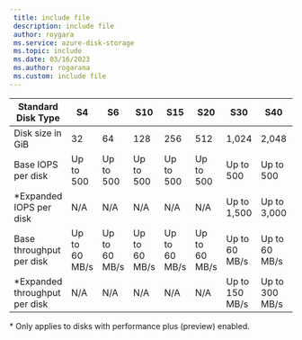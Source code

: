 ```yaml
---
 title: include file
 description: include file
 author: roygara
 ms.service: azure-disk-storage
 ms.topic: include
 ms.date: 03/16/2023
 ms.author: rogarana
 ms.custom: include file
---
```


| Standard Disk Type | S4 | S6 | S10 | S15 | S20 | S30 | S40 | S50 | S60 | S70 | S80 |
|--------------------|----|----|-----|-----|-----|-----|-----|-----|------|------|------|
| Disk size in GiB | 32 | 64 | 128 | 256 | 512 | 1,024 | 2,048 | 4,096 | 8,192 | 16,384 | 32,767 |
| Base IOPS per disk | Up to 500 | Up to 500 | Up to 500 | Up to 500 | Up to 500 | Up to 500 | Up to 500 | Up to 500 | Up to 1,300 | Up to 2,000 | Up to 2,000 |
| *Expanded IOPS per disk | N/A | N/A | N/A | N/A | N/A | Up to 1,500 | Up to 3,000 | Up to 3,000 | Up to 3,000 | Up to 3,000 | Up to 3,000 |
| Base throughput per disk | Up to 60 MB/s | Up to 60 MB/s | Up to 60 MB/s | Up to 60 MB/s | Up to 60 MB/s | Up to 60 MB/s | Up to 60 MB/s | Up to 60 MB/s| Up to 300 MB/s | Up to 500 MB/s | Up to 500 MB/s |
| *Expanded throughput per disk | N/A | N/A | N/A | N/A | N/A | Up to 150 MB/s | Up to 300 MB/s | Up to 500 MB/s| Up to 500 MB/s | Up to 500 MB/s | Up to 500 MB/s |

\* Only applies to disks with performance plus (preview) enabled.
